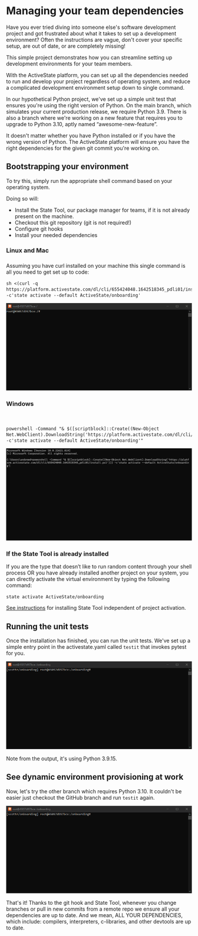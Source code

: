 
# Managing your team dependencies

Have you ever tried diving into someone else's software development project and got frustrated about what it takes to set up a development environment? Often the instructions are vague, don't cover your specific setup, are out of date, or are completely missing!

This simple project demonstrates how you can streamline setting up development environments for your team members.

With the ActiveState platform, you can set up all the dependencies needed to run and develop your project regardless of operating system, and reduce a complicated development environment setup down to single command.

In our hypothetical Python project, we've set up a simple unit test that ensures you're using the right version of Python. On the main branch, which simulates your current production release, we require Python 3.9. There is also a branch where we're working on a new feature that requires you to upgrade to Python 3.10, aptly named “awesome-new-feature”.

It doesn't matter whether you have Python installed or if you have the wrong version of Python. The ActiveState platform will ensure you have the right dependencies for the given git commit you're working on.


## **Bootstrapping your environment**

To try this, simply run the appropriate shell command based on your operating system.

Doing so will:



* Install the State Tool, our package manager for teams, if it is not already present on the machine.
* Checkout this git repository (git is not required!)
* Configure git hooks
* Install your needed dependencies

### **Linux and Mac**


### 
Assuming you have curl installed on your machine this single command is all you need to get set up to code:



```
sh <(curl -q https://platform.activestate.com/dl/cli/655424048.1642518345_pdli01/install.sh) -c'state activate --default ActiveState/onboarding'
```



![Setting up your environment with a single command](docs/imgs/onboarding-linux.gif)


### **Windows** 


```


powershell -Command "& $([scriptblock]::Create((New-Object Net.WebClient).DownloadString('https://platform.activestate.com/dl/cli/655424048.1642518345_pdli01/install.ps1'))) -c'state activate --default ActiveState/onboarding'"
```


![Setting up your environment with a single command](docs/imgs/onboarding-windows.gif)

### **If the State Tool is already installed**

If you are the type that doesn’t like to run random content through your shell process OR you have already installed another project on your system, you can directly activate the virtual environment by typing the following command:


```
state activate ActiveState/onboarding

```
 [See instructions](https://docs.activestate.com/platform/state/install/#installing-on-windows) for installing State Tool independent of project activation.


## Running the unit tests

Once the installation has finished, you can run the unit tests. We've set up a simple entry point in the activestate.yaml called `testit` that invokes pytest for you.


![Running your unit tests](docs/imgs/testit-linux.gif)


Note from the output, it's using Python 3.9.15.


## **See dynamic environment provisioning at work**

Now, let's try the other branch which requires Python 3.10. It couldn't be easier just checkout the GitHub branch and run `testit` again.



![Running your unit tests](docs/imgs/last-part-linux.gif)


That's it! Thanks to the git hook and State Tool, whenever you change branches or pull in new commits from a remote repo we ensure all your dependencies are up to date. And we mean, ALL YOUR DEPENDENCIES, which include: compilers, interpreters, c-libraries, and other devtools are up to date.
